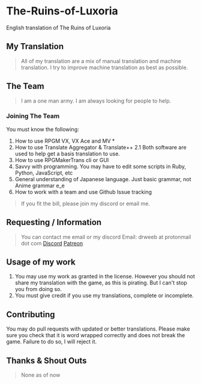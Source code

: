 # The-Ruins-of-Luxoria
English translation of The Ruins of Luxoria
## My Translation
> All of my translation are a mix of manual translation and machine translation. I try to improve machine translation as best as possible.
## The Team
> I am a one man army. I am always looking for people to help.
### Joining The Team
You must know the following:
1. How to use RPGM VX, VX Ace and MV *
2. How to use Translate Aggregator & Translate++
	2.1 Both software are used to help get a basis translation to use. 
3.  How to use RPGMakerTrans cli or GUI
4. Savvy with programming. You may have to edit some scripts in Ruby, Python, JavaScript, etc
5. General understanding of Japanese language. Just basic grammar, not Anime grammar e_e
6. How to work with a team and use Github Issue tracking
>If you fit the bill, please join my discord or email me.
## Requesting / Information
> You can contact me email or my discord
> Email: drweeb at protonmail dot com
> [Discord](https://discord.gg/5tQKtFJ)
> [Patreon](https://www.patreon.com/DrWeeb)
## Usage of my work
1. You may use my work as granted in the license. However you should not share my translation with the game, as this is pirating. But I can't stop you from doing so.
2. You must give credit if you use my translations, complete or incomplete.
## Contributing
You may do pull requests with updated or better translations. Please make sure you check that it is word wrapped correctly and does not break the game. Failure to do so, I will reject it.
## Thanks & Shout Outs
> None as of now
